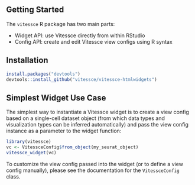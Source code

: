 ## Getting Started

The `vitessce` R package has two main parts:

- Widget API: use Vitessce directly from within RStudio
- Config API: create and edit Vitessce view configs using R syntax

## Installation

```r
install.packages("devtools")
devtools::install_github("vitessce/vitessce-htmlwidgets")
```

## Simplest Widget Use Case

The simplest way to instantiate a Vitessce widget is to create a view config based on a single-cell dataset object (from which data types and visualization types can be inferred automatically) and pass the view config instance as a parameter to the widget function:

```r
library(vitessce)
vc <- VitessceConfig$from_object(my_seurat_object)
vitessce_widget(vc)
```

To customize the view config passed into the widget (or to define a view config manually), please see the documentation for the `VitessceConfig` class.